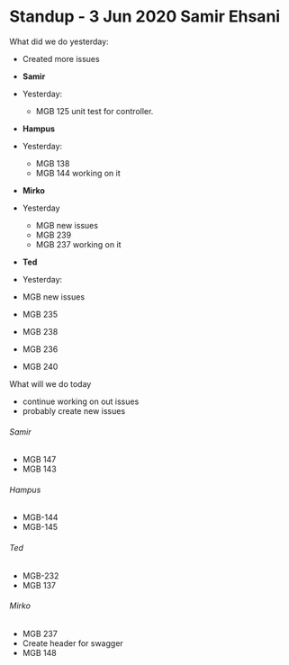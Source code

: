 # Standup - 3 Jun 2020 Samir Ehsani

What did we do yesterday:

* Created more issues 



* **Samir**
* Yesterday:
  * MGB 125 unit test for controller.
* **Hampus**
* Yesterday:

  * MGB 138
  * MGB 144 working on it
* **Mirko**
* Yesterday
  * MGB new issues
  * MGB 239
  * MGB 237 working on it
* **Ted**
* Yesterday:
 * MGB new issues 
 * MGB 235
 * MGB 238
 * MGB 236
 * MGB 240

What will we do today

* continue working on out issues 
* probably create new issues 



###### Samir

* MGB 147
* MGB 143

###### Hampus

* MGB-144
* MGB-145

###### Ted

* MGB-232
* MGB 137

###### Mirko

* MGB 237
* Create header for swagger
* MGB 148